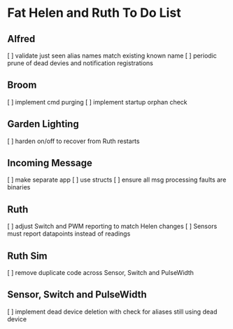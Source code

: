 # Fat Helen and Ruth To Do List

## Alfred

[ ] validate just seen alias names match existing known name
[ ] periodic prune of dead devies and notification registrations

## Broom

[ ] implement cmd purging
[ ] implement startup orphan check

## Garden Lighting

[ ] harden on/off to recover from Ruth restarts

## Incoming Message

[ ] make separate app
[ ] use structs
[ ] ensure all msg processing faults are binaries

## Ruth

[ ] adjust Switch and PWM reporting to match Helen changes
[ ] Sensors must report datapoints instead of readings

## Ruth Sim

[ ] remove duplicate code across Sensor, Switch and PulseWidth

## Sensor, Switch and PulseWidth

[ ] implement dead device deletion with check for aliases still using dead device
